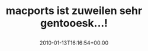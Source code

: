 ---
retweeted: false
source: <a href="http://twitter.com" rel="nofollow">Twitter Web Client</a>
entities:
  hashtags:
  - text: macports
    indices:
    - '0'
    - '9'
  symbols: []
  user_mentions: []
  urls: []
display_text_range:
- '0'
- '41'
favorite_count: '0'
id_str: '7713126529'
truncated: false
retweet_count: '0'
id: '7713126529'
created_at: Wed Jan 13 16:16:54 +0000 2010
favorited: false
full_text: "#macports ist zuweilen sehr gentooesk...!"
lang: de
tags:
- macports
- pesos/twitter
date: '2010-01-13T16:16:54+00:00'
src: https://twitter.com/bascht/status/7713126529
original_url: https://twitter.com/bascht/status/7713126529
type: twitter_tweet
text: "#macports ist zuweilen sehr gentooesk...!"
title: 'macports ist zuweilen sehr gentooesk...!

  '

---